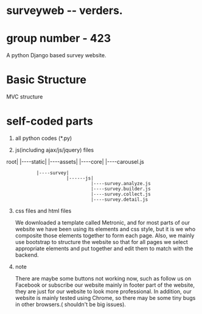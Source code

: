 # surveyweb -- verders.
# group number - 423

A python Django based survey website.


# Basic Structure

MVC structure

# self-coded parts

1. all python codes (*.py)

2. js(including ajax/js/jquery) files

root|
    |----static|
               |----assets|
                          |----core|
                                   |----carousel.js

               |----survey|
                          |------js|
                                   |----survey.analyze.js
                                   |----survey.builder.js
                                   |----survey.collect.js
                                   |----survey.detail.js


3. css files and html files

    We downloaded a template called Metronic, and for most parts of our website
    we have been using its elements and css style, but it is we who composite those
    elements together to form each page. Also, we mainly use bootstrap to
    structure the website so that for all pages we select appropriate elements and
    put together and edit them to match with the backend.


4. note

    There are maybe some buttons not working now, such as follow us on Facebook or subscribe our website mainly
    in footer part of the website, they are just for our website to look more professional.
    In addition, our website is mainly tested using Chrome, so there may be some tiny bugs in other browsers.(
    shouldn't be big issues).
